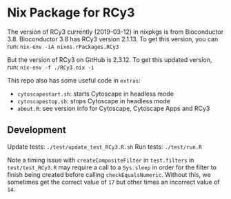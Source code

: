 # Nix Package for RCy3

The version of RCy3 currently (2019-03-12) in nixpkgs is from Bioconductor 3.8.
Bioconductor 3.8 has RCy3 version 2.1.13. To get this version, you can run:
`nix-env -iA nixos.rPackages.RCy3`

But the version of RCy3 on GitHub is 2.3.12. To get this updated version, run:
`nix-env -f ./RCy3.nix -i`

This repo also has some useful code in `extras`:
* `cytoscapestart.sh`: starts Cytoscape in headless mode
* `cytoscapestop.sh`: stops Cytoscape in headless mode
* `about.R`: see version info for Cytoscape, Cytoscape Apps and RCy3

## Development

Update tests: `./test/update_test_RCy3.R.sh`
Run tests: `./test/run.R`

Note a timing issue with `createCompositeFilter` in `test.filters` in
`test/test_RCy3.R` may require a call to a `Sys.sleep` in order for the filter
to finish being created before calling `checkEqualsNumeric`. Without this, we
sometimes get the correct value of `17` but other times an incorrect value of
`14`.

